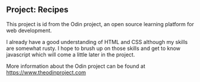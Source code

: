 ## Project: Recipes

This project is id from the Odin project, an open source learning platform for web development.  

I already have a good understanding of  HTML and CSS although my skills are
somewhat rusty. I hope to brush up on those skills and get to know javascript 
which will come a little later in the project.

More information about the Odin project can be found at https://www.theodinproject.com